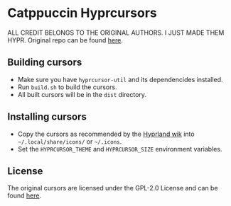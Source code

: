 # Catppuccin Hyprcursors

ALL CREDIT BELONGS TO THE ORIGINAL AUTHORS. I JUST MADE THEM HYPR.
Original repo can be found [here](https://github.com/catppuccin/cursors).

## Building cursors
- Make sure you have `hyprcursor-util` and its dependencides installed.
- Run `build.sh` to build the cursors.
- All built cursors will be in the `dist` directory.

## Installing cursors
- Copy the cursors as recommended by the [Hyprland wik](https://wiki.hyprland.org/Hypr-Ecosystem/hyprcursor/) into `~/.local/share/icons/` or `~/.icons`.
- Set the `HYPRCURSOR_THEME` and `HYPRCURSOR_SIZE` environment variables.

## License

The original cursors are licensed under the GPL-2.0 License and can be found [here](https://github.com/catppuccin/cursors).
